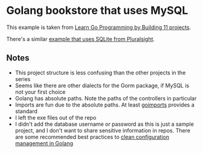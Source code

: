 # Golang bookstore that uses MySQL
This example is taken from [Learn Go Programming by Building 11 projects](https://www.youtube.com/watch?v=jFfo23yIWac&t=142s).

There's a similar [example that uses SQLite from Pluralsight](https://pluralsight.hashnode.dev/how-to-build-a-web-app-with-go-and-sqlite).

## Notes
- This project structure is less confusing than the other projects in the series
- Seems like there are other dialects for the Gorm package, if MySQL is not your first choice
- Golang has absolute paths. Note the paths of the controllers in particular
- Imports are fun due to the absolute paths. At least [goimports](https://pkg.go.dev/golang.org/x/tools/cmd/goimports?utm_source=godoc) provides a standard
- I left the exe files out of the repo
- I didn't add the database username or password as this is just a sample project, and I don't want to share sensitive information in repos. There are some recommended best practices to [clean configuration management in Golang](https://kaznacheev.me/posts/en/clean-configuration-management-golang/)